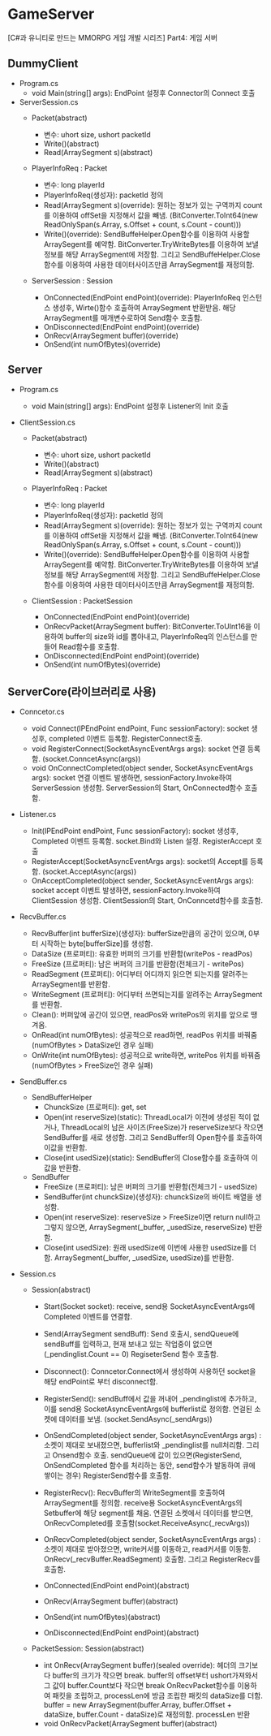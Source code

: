 # GameServer
[C#과 유니티로 만드는 MMORPG 게임 개발 시리즈] Part4: 게임 서버

## DummyClient
- Program.cs
  - void Main(string[] args): EndPoint 설정후 Connector의 Connect 호출
- ServerSession.cs
  - Packet(abstract)
    - 변수: uhort size, ushort packetId
    - Write()(abstract)
    - Read(ArraySegment<byte> s)(abstract)
  
  - PlayerInfoReq : Packet 
    - 변수: long playerId
    - PlayerInfoReq(생성자): packetId 정의
    - Read(ArraySegment<byte> s)(override): 원하는 정보가 있는 구역까지 count를 이용하여 offSet을 지정해서 값을 빼냄. (BitConverter.ToInt64(new ReadOnlySpan<byte>(s.Array, s.Offset + count, s.Count - count)))
    - Write()(override): SendBuffeHelper.Open함수를 이용하여 사용할 ArraySegent를 예약함. BitConverter.TryWriteBytes를 이용하여 보낼 정보를 해당 ArraySegment에 저장함. 그리고 SendBuffeHelper.Close함수를 이용하여 사용한 데이터사이즈만큼 ArraySegment를 재정의함.
  
  - ServerSession : Session
    - OnConnected(EndPoint endPoint)(override): PlayerInfoReq 인스턴스 생성후, Wirte()함수 호출하여 ArraySegment 반환받음. 해당 ArraySegment를 매개변수로하여 Send함수 호출함.
    - OnDisconnected(EndPoint endPoint)(override)
    - OnRecv(ArraySegment<byte> buffer)(override)
    - OnSend(int numOfBytes)(override)
  

## Server
- Program.cs
  - void Main(string[] args): EndPoint 설정후 Listener의 Init 호출

- ClientSession.cs
  - Packet(abstract)
    - 변수: uhort size, ushort packetId
    - Write()(abstract)
    - Read(ArraySegment<byte> s)(abstract)
  
  - PlayerInfoReq : Packet 
    - 변수: long playerId
    - PlayerInfoReq(생성자): packetId 정의
    - Read(ArraySegment<byte> s)(override): 원하는 정보가 있는 구역까지 count를 이용하여 offSet을 지정해서 값을 빼냄. (BitConverter.ToInt64(new ReadOnlySpan<byte>(s.Array, s.Offset + count, s.Count - count)))
    - Write()(override): SendBuffeHelper.Open함수를 이용하여 사용할 ArraySegent를 예약함. BitConverter.TryWriteBytes를 이용하여 보낼 정보를 해당 ArraySegment에 저장함. 그리고 SendBuffeHelper.Close함수를 이용하여 사용한 데이터사이즈만큼 ArraySegment를 재정의함.

  - ClientSession : PacketSession
    - OnConnected(EndPoint endPoint)(override)
    - OnRecvPacket(ArraySegment<byte> buffer): BitConverter.ToUInt16을 이용하여 buffer의 size와 id를 뽑아내고, PlayerInfoReq의 인스턴스를 만들어 Read함수를 호출함.
    - OnDisconnected(EndPoint endPoint)(override)
    - OnSend(int numOfBytes)(override)

## ServerCore(라이브러리로 사용)
- Conncetor.cs
  - void Connect(IPEndPoint endPoint, Func<Session> sessionFactory): socket 생성후, completed 이벤트 등록함. RegisterConnect호출.
  - void RegisterConnect(SocketAsyncEventArgs args): socket 연결 등록함. (socket.ConncetAsync(args)) 
  - void OnConnectCompleted(object sender, SocketAsyncEventArgs args): socket 연결 이벤트 발생하면, sessionFactory.Invoke하여 ServerSession 생성함. ServerSession의 Start, OnConnected함수 호출함.
  
- Listener.cs
  - Init(IPEndPoint endPoint, Func<Session> sessionFactory): socket 생성후, Completed 이벤트 등록함. socket.Bind와 Listen 설정. RegisterAccept 호출
  - RegisterAccept(SocketAsyncEventArgs args): socket의 Accept를 등록함. (socket.AcceptAsync(args))
  - OnAcceptCompleted(object sender, SocketAsyncEventArgs args): socket accept 이벤트 발생하면, sessionFactory.Invoke하여 ClientSession 생성함. ClientSession의 Start, OnConncetd함수를 호출함.
  
- RecvBuffer.cs
  - RecvBuffer(int bufferSize)(생성자): bufferSize만큼의 공간이 있으며, 0부터 시작하는 byte[bufferSize]를 생성함.
  - DataSize (프로퍼티): 유효한 버퍼의 크기를 반환함(writePos - readPos)
  - FreeSize (프로퍼티): 남은 버퍼의 크기를 반환함(전체크기 - writePos)
  - ReadSegment (프로퍼티): 어디부터 어디까지 읽으면 되는지를 알려주는 ArraySegment를 반환함.
  - WriteSegment (프로퍼티): 어디부터 쓰면되는지를 알려주는 ArraySegment를 반환함.
  - Clean(): 버퍼앞에 공간이 있으면, readPos와 writePos의 위치를 앞으로 땡겨옴.
  - OnRead(int numOfBytes): 성공적으로 read하면, readPos 위치를 바꿔줌(numOfBytes > DataSize인 경우 실패)
  - OnWrite(int numOfBytes): 성공적으로 write하면, writePos 위치를 바꿔줌(numOfBytes > FreeSize인 경우 실패)

- SendBuffer.cs
  - SendBufferHelper
    - ChunckSize (프로퍼티): get, set
    - Open(int reserveSize)(static): ThreadLocal<SendBuffer>가 이전에 생성된 적이 없거나, ThreadLocal<SendBuffer>의 남은 사이즈(FreeSize)가 reserveSize보다 작으면 SendBuffer를 새로 생성함. 그리고 SendBuffer의 Open함수를 호출하여 이값을 반환함.
    - Close(int usedSize)(static): SendBuffer의 Close함수를 호출하여 이값을 반환함.
  - SendBuffer
    - FreeSize (프로퍼티): 남은 버퍼의 크기를 반환함(전체크기 - usedSize)
    - SendBuffer(int chunckSize)(생성자): chunckSize의 바이트 배열을 생성함.
    - Open(int reserveSize): reserveSize > FreeSize이면 return null하고 그렇지 않으면, ArraySegment<byte>(_buffer, _usedSize, reserveSize) 반환함.
    - Close(int usedSize): 원래 usedSize에 이번에 사용한 usedSize를 더함. ArraySegment<byte>(_buffer, _usedSize, usedSize)를 반환함.
  
- Session.cs
   - Session(abstract)
      - Start(Socket socket): receive, send용 SocketAsyncEventArgs에 Completed 이벤트를 연결함.
      - Send(ArraySegment<byte> sendBuff): Send 호출시, sendQueue에 sendBuff를 입력하고, 현재 보내고 있는 작업중이 없으면(_pendinglist.Count == 0) RegiseterSend 함수 호출함.
      - Disconnect(): Conncetor.Connect에서 생성하여 사용하던 socket을 해당 endPoint로 부터 disconnect함.
      - RegisterSend(): sendBuff에서 값을 꺼내어 _pendinglist에 추가하고, 이를 send용 SocketAsyncEventArgs에 bufferlist로 정의함. 연걸된 소켓에 데이터를 보냄. (socket.SendAsync(_sendArgs))
      - OnSendCompleted(object sender, SocketAsyncEventArgs args) : 소켓이 제대로 보내졌으면, bufferlist와 _pendinglist를 null처리함. 그리고 Onsend함수 호출. sendQueue에 값이 있으면(RegisterSend, OnSendCompleted 함수를 처리하는 동안, send함수가 발동하여 큐에 쌓이는 경우)  RegisterSend함수를 호출함.
      - RegisterRecv(): RecvBuffer의 WriteSegment를 호출하여 ArraySegment<byte>를 정의함. receive용 SocketAsyncEventArgs의 Setbuffer에 해당 segment를 채움. 연결된 소켓에서 데이터를 받으면, OnRecvCompleted를 호출함(socket.ReceiveAsync(_recvArgs))
      - OnRecvCompleted(object sender, SocketAsyncEventArgs args) : 소켓이 제대로 받아졌으면, write커서를 이동하고, read커서를 이동함. OnRecv(_recvBuffer.ReadSegment) 호출함. 그리고 RegisterRecv를 호출함.
  
      - OnConnected(EndPoint endPoint)(abstract)
      - OnRecv(ArraySegment<byte> buffer)(abstract)      
      - OnSend(int numOfBytes)(abstract)
      - OnDisconnected(EndPoint endPoint)(abstract)   
  
   - PacketSession: Session(abstract)
      - int OnRecv(ArraySegment<byte> buffer)(sealed override): 헤더의 크기보다 buffer의 크기가 작으면 break. buffer의 offset부터 ushort가져와서 그 값이 buffer.Count보다 작으면 break OnRecvPacket함수를 이용하여 패킷을 조립하고, processLen에 방금 조립한 패킷의 dataSize를 더함. buffer = new ArraySegment<byte>(buffer.Array, buffer.Offset + dataSize, buffer.Count - dataSize)로 재정의함. processLen 반환
      - void OnRecvPacket(ArraySegment<byte> buffer)(abstract) 

  
  
